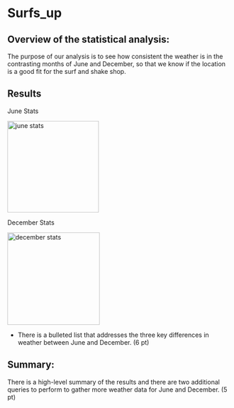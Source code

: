 # Surfs_up

## Overview of the statistical analysis:

  The purpose of our analysis is to see how consistent the weather is in the contrasting months of June and December, so that we know if the location is a good fit for the surf and shake shop.
  
## Results

June Stats

<img width="206" alt="june stats" src="https://user-images.githubusercontent.com/68725398/102017658-4039f300-3d36-11eb-81a3-ad6cb2d4a94e.png">

December Stats

<img width="208" alt="december stats" src="https://user-images.githubusercontent.com/68725398/102017661-43cd7a00-3d36-11eb-813a-241a1505387d.png">

- There is a bulleted list that addresses the three key differences in weather between June and December. (6 pt)


## Summary:

There is a high-level summary of the results and there are two additional queries to perform to gather more weather data for June and December. (5 pt)
